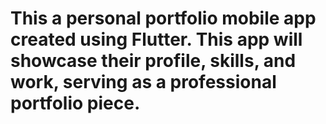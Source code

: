 # This a personal portfolio mobile app created using Flutter. This app will showcase their profile, skills, and work, serving as a professional portfolio piece.
